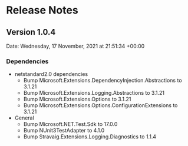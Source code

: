 # Release Notes

## Version 1.0.4

Date: Wednesday, 17 November, 2021 at 21:51:34 +00:00

### Dependencies

- netstandard2.0 dependencies
  - Bump Microsoft.Extensions.DependencyInjection.Abstractions to 3.1.21
  - Bump Microsoft.Extensions.Logging.Abstractions to 3.1.21
  - Bump Microsoft.Extensions.Options to 3.1.21
  - Bump Microsoft.Extensions.Options.ConfigurationExtensions to 3.1.21 
- General
  - Bump Microsoft.NET.Test.Sdk to 17.0.0
  - Bump NUnit3TestAdapter to 4.1.0
  - Bump Stravaig.Extensions.Logging.Diagnostics to 1.1.4
